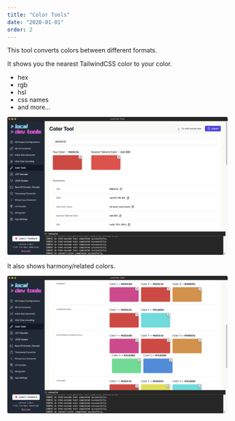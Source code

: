 ```yaml
---
title: "Color Tools"
date: "2020-01-01"
order: 2
---
```


This tool converts colors between different formats.

It shows you the nearest TailwindCSS color to your color.

-   hex
-   rgb
-   hsl
-   css names
-   and more...

![Colors](../images/colors.png)

It also shows harmony/related colors.

![Colors2](../images/colors2.png)
